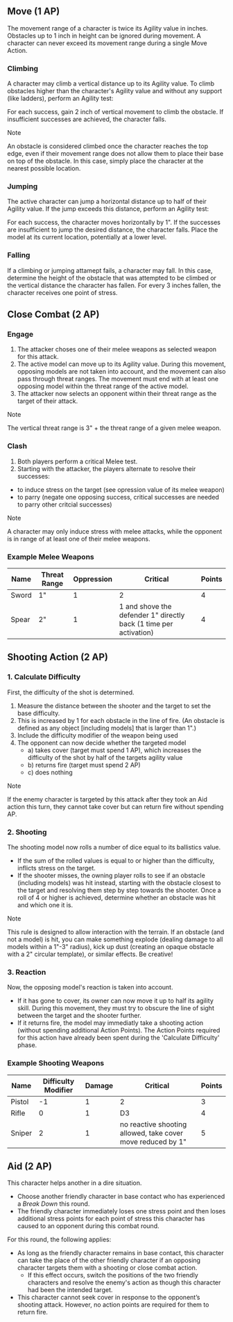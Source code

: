 ## Move (1 AP)
The movement range of a character is twice its Agility value in inches. Obstacles up to 1 inch in height can be ignored during movement. 
A character can never exceed its movement range during a single Move Action.

### Climbing 
A character may climb a vertical distance up to its Agility value. 
To climb obstacles higher than the character's Agility value and without any support (like ladders), perform an Agility test:

For each success, gain 2 inch of vertical movement to climb the obstacle. If insufficient successes are achieved, the character falls. 

> [!Note]
> An obstacle is considered climbed once the character reaches the top edge, even if their movement range does not allow them to place their base on top of the obstacle. In this case, simply place the character at the nearest possible location.

### Jumping
The active character can jump a horizontal distance up to half of their Agility value.
If the jump exceeds this distance, perform an Agility test:

For each success, the character moves horizontally by 1". If the successes are insufficient to jump the desired distance, the character falls.
Place the model at its current location, potentially at a lower level.

### Falling
If a climbing or jumping attamept fails, a character may fall. In this case, determine the height of the obstacle that was attempted to be climbed or the vertical distance the character has fallen.
For every 3 inches fallen, the character receives one point of stress.

## Close Combat (2 AP)

### Engage
1. The attacker choses one of their melee weapons as selected weapon for this attack. 
2. The active model can move up to its Agility value. During this movement, opposing models are not taken into account, and the movement can also pass through threat ranges. The movement must end with at least one opposing model within the threat range of the active model.
3. The attacker now selects an opponent within their threat range as the target of their attack.

> [!Note]
> The vertical threat range is 3" + the threat range of a given melee weapon.

### Clash 
1. Both players perform a critical Melee test.
2. Starting with the attacker, the players alternate to resolve their successes:
  - to induce stress on the target (see opression value of its melee weapon)
  - to parry (negate one opposing success, critical successes are needed to parry other critcial successes)

> [!Note]
> A character may only induce stress with melee attacks, while the opponent is in range of at least one of their melee weapons.

### Example Melee Weapons
| Name    | Threat Range | Oppression    | Critical                                                                | Points |
|---------|--------------|---------------|-------------------------------------------------------------------------|--------| 
| Sword   | 1"           | 1             | 2                                                                       | 4      |
| Spear   | 2"           | 1             | 1 and shove the defender 1" directly back (1 time per activation)       | 4      |

## Shooting Action (2 AP)

### 1. Calculate Difficulty
First, the difficulty of the shot is determined. 

1. Measure the distance between the shooter and the target to set the base difficulty. 
2. This is increased by 1 for each obstacle in the line of fire. (An obstacle is defined as any object [including models] that is larger than 1".)
3. Include the difficulty modifier of the weapon being used
4. The opponent can now decide whether the targeted model
    - a) takes cover (target must spend 1 AP), which increases the difficulty of the shot by half of the targets agility value
    - b) returns fire (target must spend 2 AP)
    - c) does nothing
  
> [!Note]
> If the enemy character is targeted by this attack after they took an Aid action this turn, they cannot take cover but can return fire without spending AP.

### 2. Shooting
The shooting model now rolls a number of dice equal to its ballistics value. 
- If the sum of the rolled values is equal to or higher than the difficulty, inflicts stress on the target. 
- If the shooter misses, the owning player rolls to see if an obstacle (including models) was hit instead, starting with the obstacle closest to the target and resolving them step by step towards the shooter. Once a roll of 4 or higher is achieved, determine whether an obstacle was hit and which one it is.

> [!Note]
> This rule is designed to allow interaction with the terrain. If an obstacle (and not a model) is hit, you can make something explode (dealing damage to all models within a 1"-3" radius), kick up dust (creating an opaque obstacle with a 2" circular template), or similar effects. Be creative!

### 3. Reaction
Now, the opposing model's reaction is taken into account. 
- If it has gone to cover, its owner can now move it up to half its agility skill. During this movement, they must try to obscure the line of sight between the target and the shooter further.
- If it returns fire, the model may immediatly take a shooting action (without spending additional Action Points). The Action Points required for this action have already been spent during the 'Calculate Difficulty' phase.

### Example Shooting Weapons
| Name    | Difficulty Modifier | Damage        | Critical                                                     | Points |
|---------|---------------------|---------------|--------------------------------------------------------------|--------| 
| Pistol  | -1                  | 1             | 2                                                            | 3      |
| Rifle   | 0                   | 1             | D3                                                           | 4      |
| Sniper  | 2                   | 1             | no reactive shooting allowed, take cover move reduced by 1"  | 5      |

## Aid (2 AP)

This character helps another in a dire situation. 
- Choose another friendly character in base contact who has experienced a _Break Down_ this round.
- The friendly character immediately loses one stress point and then loses additional stress points for each point of stress this character has caused to an opponent during this combat round.

For this round, the following applies: 

- As long as the friendly character remains in base contact, this character can take the place of the other friendly character if an opposing character targets them with a shooting or close combat action.
  - If this effect occurs, switch the positions of the two friendly characters and resolve the enemy's action as though this character had been the intended target.
- This character cannot seek cover in response to the opponent’s shooting attack. However, no action points are required for them to return fire.
